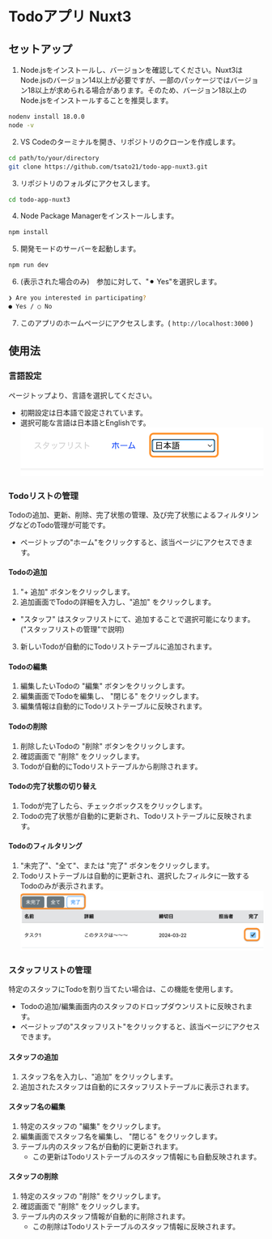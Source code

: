 # Todoアプリ Nuxt3


## セットアップ

1. Node.jsをインストールし、バージョンを確認してください。Nuxt3はNode.jsのバージョン14以上が必要ですが、一部のパッケージではバージョン18以上が求められる場合があります。そのため、バージョン18以上のNode.jsをインストールすることを推奨します。

```bash
nodenv install 18.0.0
node -v
```

2. VS Codeのターミナルを開き、リポジトリのクローンを作成します。

```bash
cd path/to/your/directory
git clone https://github.com/tsato21/todo-app-nuxt3.git
```

3. リポジトリのフォルダにアクセスします。

```bash
cd todo-app-nuxt3
```

4. Node Package Managerをインストールします。

```bash
npm install
```

5. 開発モードのサーバーを起動します。

```bash
npm run dev
```

6. (表示された場合のみ)　参加に対して、"⚫︎ Yes"を選択します。

```bash
❯ Are you interested in participating?
● Yes / ○ No
```

7. このアプリのホームページにアクセスします。( `http://localhost:3000` )


## 使用法

### 言語設定
ページトップより、言語を選択してください。
* 初期設定は日本語で設定されています。
* 選択可能な言語は日本語とEnglishです。
![言語選択](/docs/assets/language-choice-JP.png)

### Todoリストの管理
Todoの追加、更新、削除、完了状態の管理、及び完了状態によるフィルタリングなどのTodo管理が可能です。
* ページトップの"ホーム"をクリックすると、該当ページにアクセスできます。

#### Todoの追加
1. "+ 追加" ボタンをクリックします。
2. 追加画面でTodoの詳細を入力し、"追加" をクリックします。
* "スタッフ" はスタッフリストにて、追加することで選択可能になります。("スタッフリストの管理"で説明)
3. 新しいTodoが自動的にTodoリストテーブルに追加されます。

#### Todoの編集
1. 編集したいTodoの "編集" ボタンをクリックします。
2. 編集画面でTodoを編集し、 "閉じる" をクリックします。
3. 編集情報は自動的にTodoリストテーブルに反映されます。

#### Todoの削除
1. 削除したいTodoの "削除" ボタンをクリックします。
2. 確認画面で "削除" をクリックします。
3. Todoが自動的にTodoリストテーブルから削除されます。

#### Todoの完了状態の切り替え
1. Todoが完了したら、チェックボックスをクリックします。
2. Todoの完了状態が自動的に更新され、Todoリストテーブルに反映されます。

#### Todoのフィルタリング
1. "未完了"、"全て"、または "完了" ボタンをクリックします。
2. Todoリストテーブルは自動的に更新され、選択したフィルタに一致するTodoのみが表示されます。
![完了状態フィルター](/docs/assets/status-filter-ui-JP.png)

### スタッフリストの管理
特定のスタッフにTodoを割り当てたい場合は、この機能を使用します。
* Todoの追加/編集画面内のスタッフのドロップダウンリストに反映されます。
* ページトップの"スタッフリスト"をクリックすると、該当ページにアクセスできます。

#### スタッフの追加
1. スタッフ名を入力し、"追加" をクリックします。
2. 追加されたスタッフは自動的にスタッフリストテーブルに表示されます。

#### スタッフ名の編集
1. 特定のスタッフの "編集" をクリックします。
2. 編集画面でスタッフ名を編集し、 "閉じる" をクリックします。
3. テーブル内のスタッフ名が自動的に更新されます。
    * この更新はTodoリストテーブルのスタッフ情報にも自動反映されます。

#### スタッフの削除
1. 特定のスタッフの "削除" をクリックします。
2. 確認画面で "削除" をクリックします。
3. テーブル内のスタッフ情報が自動的に削除されます。
    * この削除はTodoリストテーブルのスタッフ情報に反映されます。